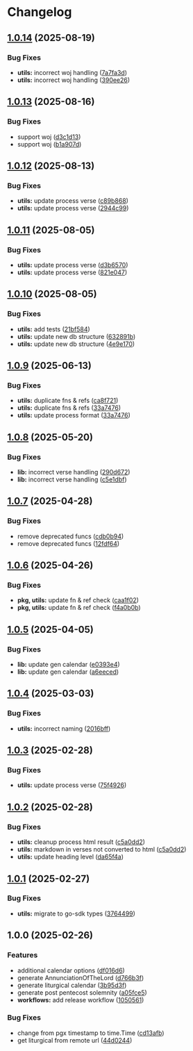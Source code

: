 # Changelog

## [1.0.14](https://github.com/v-bible/go-sdk/compare/v1.0.13...v1.0.14) (2025-08-19)


### Bug Fixes

* **utils:** incorrect woj handling ([7a7fa3d](https://github.com/v-bible/go-sdk/commit/7a7fa3d7e7415cd6f53bd4fdb99908c0de069a00))
* **utils:** incorrect woj handling ([390ee26](https://github.com/v-bible/go-sdk/commit/390ee260ce374defd1f168d2e199854af287ef59))

## [1.0.13](https://github.com/v-bible/go-sdk/compare/v1.0.12...v1.0.13) (2025-08-16)


### Bug Fixes

* support woj ([d3c1d13](https://github.com/v-bible/go-sdk/commit/d3c1d13d7d898a56b5732c20aab8356c30f6b6c9))
* support woj ([b1a907d](https://github.com/v-bible/go-sdk/commit/b1a907d897f812ed14788ad505ef3043dc65506b))

## [1.0.12](https://github.com/v-bible/go-sdk/compare/v1.0.11...v1.0.12) (2025-08-13)


### Bug Fixes

* **utils:** update process verse ([c89b868](https://github.com/v-bible/go-sdk/commit/c89b8682c75a83f9b872b1cc5ff8653cf1d1d0e3))
* **utils:** update process verse ([2944c99](https://github.com/v-bible/go-sdk/commit/2944c99a5149509bee4050dcc63065bf9a113eaa))

## [1.0.11](https://github.com/v-bible/go-sdk/compare/v1.0.10...v1.0.11) (2025-08-05)


### Bug Fixes

* **utils:** update process verse ([d3b6570](https://github.com/v-bible/go-sdk/commit/d3b6570517578e17e5a7d0fda9fc7be164bcf27a))
* **utils:** update process verse ([821e047](https://github.com/v-bible/go-sdk/commit/821e047d834ca21272331b1e946ec58e5b8491f0))

## [1.0.10](https://github.com/v-bible/go-sdk/compare/v1.0.9...v1.0.10) (2025-08-05)


### Bug Fixes

* **utils:** add tests ([21bf584](https://github.com/v-bible/go-sdk/commit/21bf58466762c98727a68488721cd712a9aa8293))
* **utils:** update new db structure ([632891b](https://github.com/v-bible/go-sdk/commit/632891b22bb45fc69163c541caa0a4a21befbb18))
* **utils:** update new db structure ([4e9e170](https://github.com/v-bible/go-sdk/commit/4e9e17001bce8de7bbeffa0446913a11759d131b))

## [1.0.9](https://github.com/v-bible/go-sdk/compare/v1.0.8...v1.0.9) (2025-06-13)


### Bug Fixes

* **utils:** duplicate fns & refs ([ca8f721](https://github.com/v-bible/go-sdk/commit/ca8f7215cd7c5d267e7a54bf5d1cce493593ef4a))
* **utils:** duplicate fns & refs ([33a7476](https://github.com/v-bible/go-sdk/commit/33a7476c79abe899134c917e7c1d67784175de5b))
* **utils:** update process format ([33a7476](https://github.com/v-bible/go-sdk/commit/33a7476c79abe899134c917e7c1d67784175de5b))

## [1.0.8](https://github.com/v-bible/go-sdk/compare/v1.0.7...v1.0.8) (2025-05-20)


### Bug Fixes

* **lib:** incorrect verse handling ([290d672](https://github.com/v-bible/go-sdk/commit/290d672185fea7564e0dc3d8688c10b4ed7cfc0d))
* **lib:** incorrect verse handling ([c5e1dbf](https://github.com/v-bible/go-sdk/commit/c5e1dbf27fd8caeafc19847d8f3cfe3b29a533c5))

## [1.0.7](https://github.com/v-bible/go-sdk/compare/v1.0.6...v1.0.7) (2025-04-28)


### Bug Fixes

* remove deprecated funcs ([cdb0b94](https://github.com/v-bible/go-sdk/commit/cdb0b94bfe0adfc17a58eada9c6b8b24bed54119))
* remove deprecated funcs ([12fdf64](https://github.com/v-bible/go-sdk/commit/12fdf642250869c07f91d1a3b4564cada4efdb47))

## [1.0.6](https://github.com/v-bible/go-sdk/compare/v1.0.5...v1.0.6) (2025-04-26)


### Bug Fixes

* **pkg, utils:** update fn & ref check ([caa1f02](https://github.com/v-bible/go-sdk/commit/caa1f02f6ea48fe2a0f1df38e9af683d38489393))
* **pkg, utils:** update fn & ref check ([f4a0b0b](https://github.com/v-bible/go-sdk/commit/f4a0b0bd25a2472b86023a076de2138a8dc88836))

## [1.0.5](https://github.com/v-bible/go-sdk/compare/v1.0.4...v1.0.5) (2025-04-05)


### Bug Fixes

* **lib:** update gen calendar ([e0393e4](https://github.com/v-bible/go-sdk/commit/e0393e4216bf39a084aebe6c90f65cbd64c7f268))
* **lib:** update gen calendar ([a6eeced](https://github.com/v-bible/go-sdk/commit/a6eecedaef958b89a2546b2d167d5ae36ed3a00a))

## [1.0.4](https://github.com/v-bible/go-sdk/compare/v1.0.3...v1.0.4) (2025-03-03)


### Bug Fixes

* **utils:** incorrect naming ([2016bff](https://github.com/v-bible/go-sdk/commit/2016bffbc4383109cb2e5b7f6a2b2b623ecdf16c))

## [1.0.3](https://github.com/v-bible/go-sdk/compare/v1.0.2...v1.0.3) (2025-02-28)


### Bug Fixes

* **utils:** update process verse ([75f4926](https://github.com/v-bible/go-sdk/commit/75f49261bcf84d2a825a8e44e6b0c50e2aa10080))

## [1.0.2](https://github.com/v-bible/go-sdk/compare/v1.0.1...v1.0.2) (2025-02-28)


### Bug Fixes

* **utils:** cleanup process html result ([c5a0dd2](https://github.com/v-bible/go-sdk/commit/c5a0dd2a529f7925c03d5d4e0a61ec4b6749576b))
* **utils:** markdown in verses not converted to html ([c5a0dd2](https://github.com/v-bible/go-sdk/commit/c5a0dd2a529f7925c03d5d4e0a61ec4b6749576b))
* **utils:** update heading level ([da65f4a](https://github.com/v-bible/go-sdk/commit/da65f4afa19cc9cdffa5582778f382d9ad3204c6))

## [1.0.1](https://github.com/v-bible/go-sdk/compare/v1.0.0...v1.0.1) (2025-02-27)


### Bug Fixes

* **utils:** migrate to go-sdk types ([3764499](https://github.com/v-bible/go-sdk/commit/3764499aeda6706392a37f9a7c4492f3d62315ea))

## 1.0.0 (2025-02-26)


### Features

* additional calendar options ([df016d6](https://github.com/v-bible/go-sdk/commit/df016d6cd9fc53b911cd4b2f1f2a7163a37fb6ae))
* generate AnnunciationOfTheLord ([d766b3f](https://github.com/v-bible/go-sdk/commit/d766b3f48cee3d720f016bcc32459b93ab049a4b))
* generate liturgical calendar ([3b95d3f](https://github.com/v-bible/go-sdk/commit/3b95d3fff0c42b873c6d50998b208ae7d96a0871))
* generate post pentecost solemnity ([a05fce5](https://github.com/v-bible/go-sdk/commit/a05fce55a2e68d1e8abc27e959c1d406d3f850c6))
* **workflows:** add release workflow ([1050561](https://github.com/v-bible/go-sdk/commit/105056103fa91839e71707bdcaa75d18b28c4b88))


### Bug Fixes

* change from pgx timestamp to time.Time ([cd13afb](https://github.com/v-bible/go-sdk/commit/cd13afb5d9469115c21e70cd473fbbb940b08cf4))
* get liturgical from remote url ([44d0244](https://github.com/v-bible/go-sdk/commit/44d02449b7153509f136e2252156eede7e0d8aaf))
